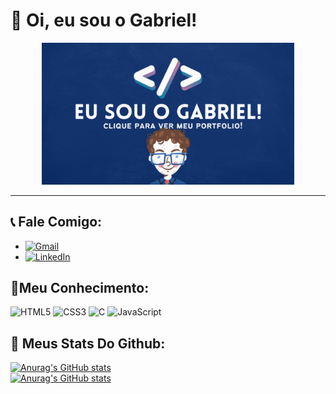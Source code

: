 # 👋 Oi, eu sou o Gabriel!
<p align="center"> 
  <a href="https://tsarco.github.io" target="_blank"><img width="80%" src="imagem.gif"/></a> 

<hr>

## 📞 Fale Comigo: 

- [![Gmail](https://img.shields.io/badge/Gmail-D14836?style=for-the-badge&logo=gmail&logoColor=white)](mailto:gabriel.dias1@aluno.ifsp.edu.br)
- [![LinkedIn](https://img.shields.io/badge/-LinkedIn-FFF?style=for-the-badge&logo=linkedin&logoColor=30A3DC)](https://www.linkedin.com/in/gabriel-dias-0793262b0/)
  
 
## 🧠Meu Conhecimento:
![HTML5](https://img.shields.io/badge/HTML5-E34F26?style=for-the-badge&logo=html5&logoColor=white)
![CSS3](https://img.shields.io/badge/CSS3-1572B6?style=for-the-badge&logo=css3&logoColor=white)
![C](https://img.shields.io/badge/C-00599C?style=for-the-badge&logo=c&logoColor=white)
![JavaScript](https://img.shields.io/badge/JavaScript-F7DF1E?style=for-the-badge&logo=javascript&logoColor=black)

## 🔰 Meus Stats Do Github:

[![Anurag's GitHub stats](https://github-readme-stats.vercel.app/api?username=Tsarco&locale=pt-br&theme=neon&show_icons=true)](https://github.com/anuraghazra/github-readme-stats)    
[![Anurag's GitHub stats](https://github-readme-stats.vercel.app/api/top-langs?username=Tsarco&locale=pt-br&theme=neon&show_icons=true)](https://github.com/anuraghazra/github-readme-stats)
</p>

<!--
**Tsarco/Tsarco** is a ✨ _special_ ✨ repository because its `README.md` (this file) appears on your GitHub profile.

Here are some ideas to get you started:

- 🔭 I’m currently working on ...
- 🌱 I’m currently learning ...
- 👯 I’m looking to collaborate on ...
- 🤔 I’m looking for help with ...
- 💬 Ask me about ...
- 📫 How to reach me: ...
- 😄 Pronouns: ...
- ⚡ Fun fact: ...
-->
